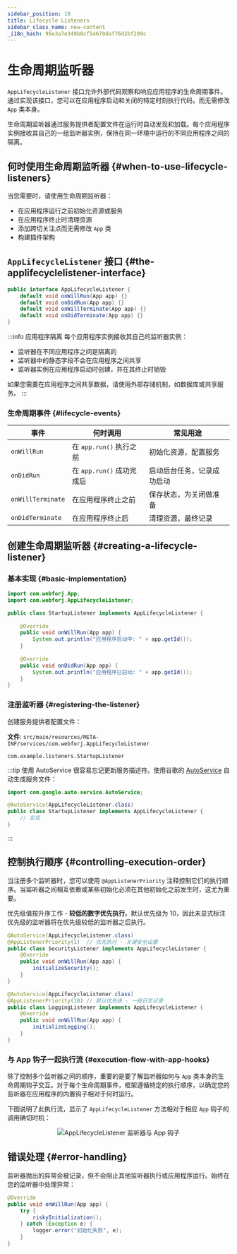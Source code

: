```yaml
---
sidebar_position: 10
title: Lifecycle Listeners
sidebar_class_name: new-content
_i18n_hash: 95e3a7e349b0cf54679daf76d2bf209c
---
```

<!-- vale off -->
# 生命周期监听器 <DocChip chip='since' label='25.02' />
<!-- vale on -->

`AppLifecycleListener` 接口允许外部代码观察和响应应用程序的生命周期事件。通过实现该接口，您可以在应用程序启动和关闭的特定时刻执行代码，而无需修改 `App` 类本身。

生命周期监听器通过服务提供者配置文件在运行时自动发现和加载。每个应用程序实例接收其自己的一组监听器实例，保持在同一环境中运行的不同应用程序之间的隔离。

## 何时使用生命周期监听器 {#when-to-use-lifecycle-listeners}

当您需要时，请使用生命周期监听器：
- 在应用程序运行之前初始化资源或服务
- 在应用程序终止时清理资源  
- 添加跨切关注点而无需修改 `App` 类
- 构建插件架构

## `AppLifecycleListener` 接口 {#the-applifecyclelistener-interface}

```java title="AppLifecycleListener.java"
public interface AppLifecycleListener {
    default void onWillRun(App app) {}
    default void onDidRun(App app) {}
    default void onWillTerminate(App app) {}
    default void onDidTerminate(App app) {}
}
```

:::info 应用程序隔离
每个应用程序实例接收其自己的监听器实例：
- 监听器在不同应用程序之间是隔离的
- 监听器中的静态字段不会在应用程序之间共享
- 监听器实例在应用程序启动时创建，并在其终止时销毁

如果您需要在应用程序之间共享数据，请使用外部存储机制，如数据库或共享服务。
:::

### 生命周期事件 {#lifecycle-events}

| 事件 | 何时调用 | 常见用途 |
|-------|-------------|-------------|
| `onWillRun` | 在 `app.run()` 执行之前 | 初始化资源，配置服务 |
| `onDidRun` | 在 `app.run()` 成功完成后 | 启动后台任务，记录成功启动 |
| `onWillTerminate` | 在应用程序终止之前 | 保存状态，为关闭做准备 |
| `onDidTerminate` | 在应用程序终止后 | 清理资源，最终记录 |

## 创建生命周期监听器 {#creating-a-lifecycle-listener}

### 基本实现 {#basic-implementation}

```java title="StartupListener.java"
import com.webforj.App;
import com.webforj.AppLifecycleListener;

public class StartupListener implements AppLifecycleListener {
    
    @Override
    public void onWillRun(App app) {
        System.out.println("应用程序启动中: " + app.getId());
    }
    
    @Override
    public void onDidRun(App app) {
        System.out.println("应用程序已启动: " + app.getId());
    }
}
```

### 注册监听器 {#registering-the-listener}

创建服务提供者配置文件：

**文件**: `src/main/resources/META-INF/services/com.webforj.AppLifecycleListener`

```
com.example.listeners.StartupListener
```

:::tip 使用 AutoService
很容易忘记更新服务描述符。使用谷歌的 [AutoService](https://github.com/google/auto/blob/main/service/README.md) 自动生成服务文件：

```java title="StartupListener.java"
import com.google.auto.service.AutoService;

@AutoService(AppLifecycleListener.class)
public class StartupListener implements AppLifecycleListener {
    // 实现
}
```
:::

## 控制执行顺序 {#controlling-execution-order}

当注册多个监听器时，您可以使用 `@AppListenerPriority` 注释控制它们的执行顺序。当监听器之间相互依赖或某些初始化必须在其他初始化之前发生时，这尤为重要。

优先级值按升序工作 - **较低的数字优先执行**。默认优先级为 10，因此未显式标注优先级的监听器将在优先级较低的监听器之后执行。

```java title="SecurityListener.java"
@AutoService(AppLifecycleListener.class)
@AppListenerPriority(1)  // 优先执行 - 关键安全设置
public class SecurityListener implements AppLifecycleListener {
    @Override
    public void onWillRun(App app) {
        initializeSecurity();
    }
}

@AutoService(AppLifecycleListener.class)
@AppListenerPriority(10) // 默认优先级 - 一般日志记录
public class LoggingListener implements AppLifecycleListener {
    @Override
    public void onWillRun(App app) {
        initializeLogging();
    }
}
```

### 与 App 钩子一起执行流 {#execution-flow-with-app-hooks}

除了控制多个监听器之间的顺序，重要的是要了解监听器如何与 `App` 类本身的生命周期钩子交互。对于每个生命周期事件，框架遵循特定的执行顺序，以确定您的监听器在应用程序的内置钩子相对于何时运行。

下图说明了此执行流，显示了 `AppLifecycleListener` 方法相对于相应 `App` 钩子的调用确切时机：

<div align="center">

![AppLifecycleListener 监听器与 `App` 钩子 ](/img/lifecycle-listeners.svg)

</div>

## 错误处理 {#error-handling}

监听器抛出的异常会被记录，但不会阻止其他监听器执行或应用程序运行。始终在您的监听器中处理异常：

```java title="错误处理示例"
@Override
public void onWillRun(App app) {
    try {
        riskyInitialization();
    } catch (Exception e) {
        logger.error("初始化失败", e);
    }
}
```
